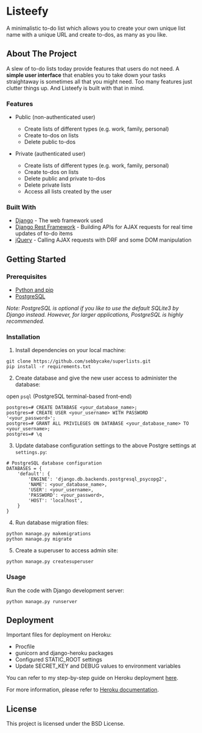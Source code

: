 # Listeefy

A minimalistic to-do list which allows you to create your own unique list name with a unique URL and create to-dos, as many as you like.


## About The Project

A slew of to-do lists today provide features that users do not need. A **simple user interface** that enables you to take down your tasks straightaway is sometimes all that you might need. Too many features just clutter things up. And Listeefy is built with that in mind.

### Features

- Public (non-authenticated user)
    - Create lists of different types (e.g. work, family, personal)
    - Create to-dos on lists
    - Delete public to-dos

- Private (authenticated user)
    - Create lists of different types (e.g. work, family, personal)
    - Create to-dos on lists
    - Delete public and private to-dos
    - Delete private lists
    - Access all lists created by the user

### Built With

* [Django](https://www.djangoproject.com/) - The web framework used
* [Django Rest Framework](https://www.django-rest-framework.org/) - Building APIs for AJAX requests for real time updates of to-do items 
* [jQuery](https://jquery.com/) - Calling AJAX requests with DRF and some DOM manipulation 


## Getting Started

### Prerequisites

* [Python and pip](https://www.python.org/)
* [PostgreSQL](https://www.postgresql.org/) 

*Note: PostgreSQL is optional if you like to use the default SQLite3 by Django instead. However, for larger applications, PostgreSQL is highly recommended.*

### Installation

1. Install dependencies on your local machine:

```
git clone https://github.com/sebbycake/superlists.git
pip install -r requirements.txt
```

2. Create database and give the new user access to administer the database:

open `psql` (PostgreSQL terminal-based front-end)

```
postgres=# CREATE DATABASE <your_database_name>;
postgres=# CREATE USER <your_username> WITH PASSWORD '<your_password>';
postgres=# GRANT ALL PRIVILEGES ON DATABASE <your_database_name> TO <your_username>;
postgres=# \q
``` 

3. Update database configuration settings to the above Postgre settings at `settings.py`:

```
# PostgreSQL database configuration
DATABASES = {
    'default': {
        'ENGINE': 'django.db.backends.postgresql_psycopg2',
        'NAME': <your_database_name>,
        'USER': <your_username>,
        'PASSWORD': <your_password>,
        'HOST': 'localhost',
    }
}
```

4. Run database migration files:
```
python manage.py makemigrations
python manage.py migrate
```

5. Create a superuser to access admin site:

```
python manage.py createsuperuser
```

### Usage

Run the code with Django development server:
```
python manage.py runserver
```

## Deployment

Important files for deployment on Heroku:

* Procfile
* gunicorn and django-heroku packages
* Configured STATIC_ROOT settings
* Update SECRET_KEY and DEBUG values to environment variables

You can refer to my step-by-step guide on Heroku deployment [here](https://github.com/sebbycake/django-heroku-deployment-guide).

For more information, please refer to [Heroku documentation](https://devcenter.heroku.com/articles/getting-started-with-python).


## License

This project is licensed under the BSD License.